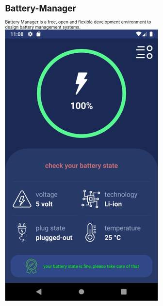 # Battery-Manager
Battery Manager is a free, open and flexible development environment to design battery management systems.
![alt text](https://github.com/sajjad-pmf/Battery-Manager/blob/master/Screenshot_20230607_230901.png?raw=true)
